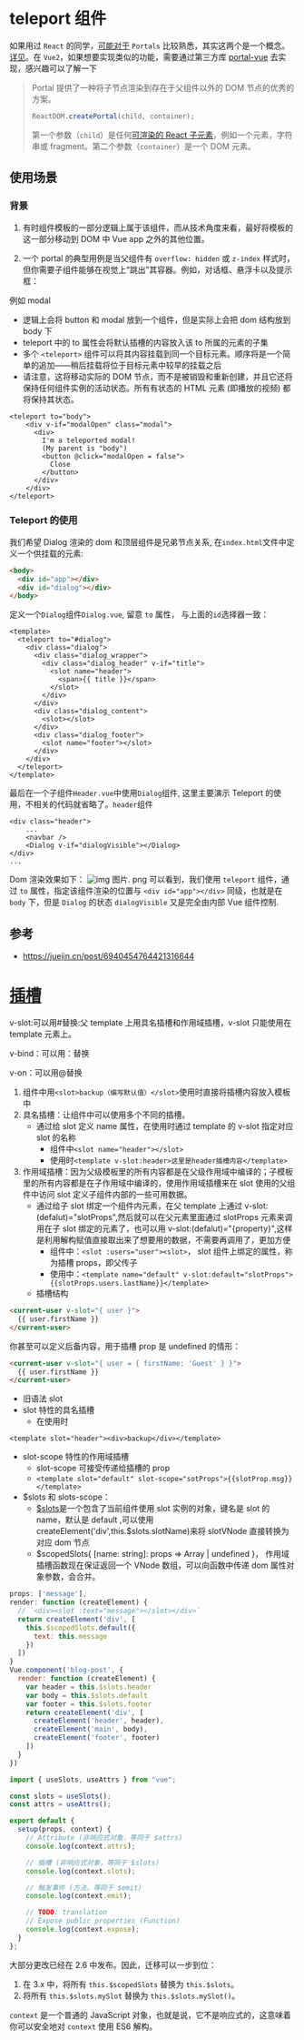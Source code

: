 # teleport 组件

如果用过 `React` 的同学，[可能对于]() `Portals` 比较熟悉，其实这两个是一个概念。[详见](https://links.jianshu.com/go?to=https%3A%2F%2Fzh-hans.reactjs.org%2Fdocs%2Fportals.html)。在 `Vue2`，如果想要实现类似的功能，需要通过第三方库 [portal-vue](https://links.jianshu.com/go?to=https%3A%2F%2Fgithub.com%2FLinusBorg%2Fportal-vue) 去实现，感兴趣可以了解一下

> Portal 提供了一种将子节点渲染到存在于父组件以外的 DOM 节点的优秀的方案。
>
> ```js
> ReactDOM.createPortal(child, container);
> ```
>
> 第一个参数（`child`）是任何[可渲染的 React 子元素](https://zh-hans.reactjs.org/docs/react-component.html#render)，例如一个元素，字符串或 fragment。第二个参数（`container`）是一个 DOM 元素。

## 使用场景

### 背景

1. 有时组件模板的一部分逻辑上属于该组件，而从技术角度来看，最好将模板的这一部分移动到 DOM 中 Vue app 之外的其他位置。

2. 一个 portal 的典型用例是当父组件有 `overflow: hidden` 或 `z-index` 样式时，但你需要子组件能够在视觉上“跳出”其容器。例如，对话框、悬浮卡以及提示框：

例如 modal

- 逻辑上会将 button 和 modal 放到一个组件，但是实际上会把 dom 结构放到 body 下
- teleport 中的 to 属性会将默认插槽的内容放入该 to 所属的元素的子集
- 多个 `<teleport>` 组件可以将其内容挂载到同一个目标元素。顺序将是一个简单的追加——稍后挂载将位于目标元素中较早的挂载之后
- 请注意，这将移动实际的 DOM 节点，而不是被销毁和重新创建，并且它还将保持任何组件实例的活动状态。所有有状态的 HTML 元素 (即播放的视频) 都将保持其状态。

```vue
<teleport to="body">
    <div v-if="modalOpen" class="modal">
      <div>
        I'm a teleported modal! 
        (My parent is "body")
        <button @click="modalOpen = false">
          Close
        </button>
      </div>
    </div>
</teleport>
```

### Teleport 的使用

我们希望 Dialog 渲染的 dom 和顶层组件是兄弟节点关系, 在`index.html`文件中定义一个供挂载的元素:

```html
<body>
  <div id="app"></div>
  <div id="dialog"></div>
</body>
```

定义一个`Dialog`组件`Dialog.vue`, 留意 `to` 属性， 与上面的`id`选择器一致：

```vue
<template>
  <teleport to="#dialog">
    <div class="dialog">
      <div class="dialog_wrapper">
        <div class="dialog_header" v-if="title">
          <slot name="header">
            <span>{{ title }}</span>
          </slot>
        </div>
      </div>
      <div class="dialog_content">
        <slot></slot>
      </div>
      <div class="dialog_footer">
        <slot name="footer"></slot>
      </div>
    </div>
  </teleport>
</template>
```

最后在一个子组件`Header.vue`中使用`Dialog`组件, 这里主要演示 Teleport 的使用，不相关的代码就省略了。`header`组件

```
<div class="header">
    ...
    <navbar />
    <Dialog v-if="dialogVisible"></Dialog>
</div>
...
```

Dom 渲染效果如下： ![img](https://p3-juejin.byteimg.com/tos-cn-i-k3u1fbpfcp/712e61d275cb4b7da5252bb9cd6d2afa~tplv-k3u1fbpfcp-watermark.awebp) 图片. png 可以看到，我们使用 `teleport` 组件，通过 `to` 属性，指定该组件渲染的位置与 `<div id="app"></div>` 同级，也就是在 `body` 下，但是 `Dialog` 的状态 `dialogVisible` 又是完全由内部 Vue 组件控制.

## 参考

- https://juejin.cn/post/6940454764421316644

# [插槽](https://v3.cn.vuejs.org/guide/migration/slots-unification.html)

v-slot:可以用#替换:父 template 上用具名插槽和作用域插槽，v-slot 只能使用在 template 元素上。

v-bind：可以用：替换

v-on：可以用@替换

1. 组件中用`<slot>backup（编写默认值）</slot>`使用时直接将插槽内容放入模板中
2. 具名插槽：让组件中可以使用多个不同的插槽。
   - 通过给 slot 定义 name 属性，在使用时通过 template 的 v-slot 指定对应 slot 的名称
     - 组件中`<slot name="header"></slot>`
     - 使用时`<template v-slot:header>这里是header插槽内容</template>`
3. 作用域插槽：因为父级模板里的所有内容都是在父级作用域中编译的；子模板里的所有内容都是在子作用域中编译的，使用作用域插槽来在 slot 使用的父组件中访问 slot 定义子组件内部的一些可用数据。
   - 通过给子 slot 绑定一个组件内元素，在父 template 上通过 v-slot:(defalut)="slotProps",然后就可以在父元素里面通过 slotProps 元素来调用在子 slot 绑定的元素了，也可以用 v-slot:(defalut)="{property}",这样是利用解构赋值直接取出来了想要用的数据，不需要再调用了，更加方便
     - 组件中：`<slot :users="user"><slot>`， slot 组件上绑定的属性，称为插槽 props，即父传子
     - 使用中：`<template name="default" v-slot:default="slotProps">{{slotProps.users.lastName}}</template>`
   - 插槽结构

```html
<current-user v-slot="{ user }">
  {{ user.firstName }}
</current-user>
```

你甚至可以定义后备内容，用于插槽 prop 是 undefined 的情形：

```html
<current-user v-slot="{ user = { firstName: 'Guest' } }">
  {{ user.firstName }}
</current-user>
```

- 旧语法 slot
- slot 特性的具名插槽
  - 在使用时

```vue
<template slot="header"><div>backup</div></template>
```

- slot-scope 特性的作用域插槽
  - slot-scope 可接受传递给插槽的 prop
  - `<template slot="default" slot-scope="sotProps">{{slotProp.msg}}</template>`
- \$slots 和 slots-scope：
  - [\$slots](https://www.jianshu.com/p/7b0d437db9f6)是一个包含了当前组件使用 slot 实例的对象，键名是 slot 的 name，默认是 default ,可以使用 createElement('div',this.\$slots.slotName)来将 slotVNode 直接转换为对应 dom 节点
  - \$scopedSlots{ [name: string]: props => Array<VNode> | undefined }， 作用域插槽函数现在保证返回一个 VNode 数组，可以向函数中传递 dom 属性对象参数，会合并。

```js
props: ['message'],
render: function (createElement) {
  // `<div><slot :text="message"></slot></div>`
  return createElement('div', [
    this.$scopedSlots.default({
      text: this.message
    })
  ])
}
Vue.component('blog-post', {
  render: function (createElement) {
    var header = this.$slots.header
    var body = this.$slots.default
    var footer = this.$slots.footer
    return createElement('div', [
      createElement('header', header),
      createElement('main', body),
      createElement('footer', footer)
    ])
  }
})
```

```js
import { useSlots, useAttrs } from "vue";

const slots = useSlots();
const attrs = useAttrs();

export default {
  setup(props, context) {
    // Attribute (非响应式对象，等同于 $attrs)
    console.log(context.attrs);

    // 插槽 (非响应式对象，等同于 $slots)
    console.log(context.slots);

    // 触发事件 (方法，等同于 $emit)
    console.log(context.emit);

    // TODO: translation
    // Expose public properties (Function)
    console.log(context.expose);
  }
};
```

大部分更改已经在 2.6 中发布。因此，迁移可以一步到位：

1. 在 3.x 中，将所有 `this.$scopedSlots` 替换为 `this.$slots`。
2. 将所有 `this.$slots.mySlot` 替换为 `this.$slots.mySlot()`。

`context` 是一个普通的 JavaScript 对象，也就是说，它不是响应式的，这意味着你可以安全地对 `context` 使用 ES6 解构。
